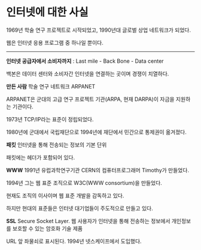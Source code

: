 # 인터넷에 대한 사실

1969년 학술 연구 프로젝트로 시작되었고, 1990년대 글로벌 상업 네트워크가 되었다.

웹은 인터넷 응용 프로그램 중 하나일 뿐이다.

---

**인터넷 공급자에서 소비자까지** : Last mile - Back Bone - Data center

백본은 데이터 센터와 소비자간 인터넷을 연결하는 곳이며 경쟁이 치열하다.

**만든 사람** 학술 연구 네트워크 ARPANET

ARPANET은 군대의 고급 연구 프로젝트 기관(ARPA, 현재 DARPA)이 자금을 지원하는 기관이다.

1973년 TCP/IP라는 표준이 정립되었다.

1980년에 군대에서 국립재단으로 1994년에 재단에서 민간으로 통제권이 옮겨졌다.

**패킷** 인터넷을 통해 전송되는 정보의 기본 단위

패킷에는 헤더가 포함되어 있다.

**WWW** 1991년 유럽과학연구기관 CERN의 컴퓨터프로그래머 Timothy가 만들었다.

1994년 그는 웹 표준 조직으로 W3C(WWW consortium)을 만들었다.

현재도 조직의 이사이며 웹 표준 개발을 감독하고 있다.

하지만 현대의 표준들은 인터넷 대기업들이 주도적으로 만들고 있다.

**SSL** Secure Socket Layer. 웹 사용자가 인터넷을 통해 전송하는 정보에서 개인정보를 보호할 수 있는 암호화  기술 제품

URL 앞 좌물쇠로 표시된다. 1994년 넷스케이프에서 도입했다.



